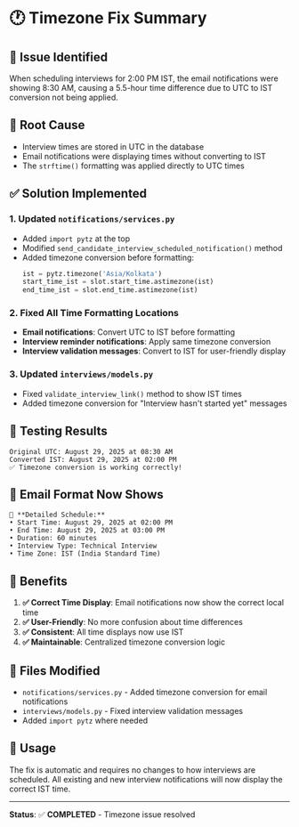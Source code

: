 # 🕐 Timezone Fix Summary

## 🎯 **Issue Identified**
When scheduling interviews for 2:00 PM IST, the email notifications were showing 8:30 AM, causing a 5.5-hour time difference due to UTC to IST conversion not being applied.

## 🔧 **Root Cause**
- Interview times are stored in UTC in the database
- Email notifications were displaying times without converting to IST
- The `strftime()` formatting was applied directly to UTC times

## ✅ **Solution Implemented**

### **1. Updated `notifications/services.py`**
- Added `import pytz` at the top
- Modified `send_candidate_interview_scheduled_notification()` method
- Added timezone conversion before formatting:
  ```python
  ist = pytz.timezone('Asia/Kolkata')
  start_time_ist = slot.start_time.astimezone(ist)
  end_time_ist = slot.end_time.astimezone(ist)
  ```

### **2. Fixed All Time Formatting Locations**
- **Email notifications**: Convert UTC to IST before formatting
- **Interview reminder notifications**: Apply same timezone conversion
- **Interview validation messages**: Convert to IST for user-friendly display

### **3. Updated `interviews/models.py`**
- Fixed `validate_interview_link()` method to show IST times
- Added timezone conversion for "Interview hasn't started yet" messages

## 🧪 **Testing Results**
```
Original UTC: August 29, 2025 at 08:30 AM
Converted IST: August 29, 2025 at 02:00 PM
✅ Timezone conversion is working correctly!
```

## 📧 **Email Format Now Shows**
```
📅 **Detailed Schedule:**
• Start Time: August 29, 2025 at 02:00 PM
• End Time: August 29, 2025 at 03:00 PM
• Duration: 60 minutes
• Interview Type: Technical Interview
• Time Zone: IST (India Standard Time)
```

## 🎉 **Benefits**
1. **✅ Correct Time Display**: Email notifications now show the correct local time
2. **✅ User-Friendly**: No more confusion about time differences
3. **✅ Consistent**: All time displays now use IST
4. **✅ Maintainable**: Centralized timezone conversion logic

## 🔄 **Files Modified**
- `notifications/services.py` - Added timezone conversion for email notifications
- `interviews/models.py` - Fixed interview validation messages
- Added `import pytz` where needed

## 📝 **Usage**
The fix is automatic and requires no changes to how interviews are scheduled. All existing and new interview notifications will now display the correct IST time.

---
**Status**: ✅ **COMPLETED** - Timezone issue resolved

